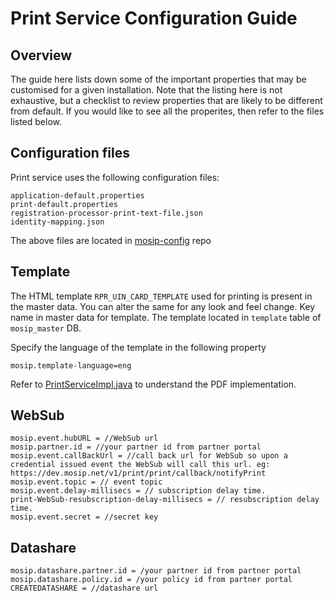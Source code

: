 # Print Service Configuration Guide

## Overview
The guide here lists down some of the important properties that may be customised for a given installation. Note that the listing here is not exhaustive, but a checklist to review properties that are likely to be different from default. If you would like to see all the properites, then refer to the files listed below.

## Configuration files
Print service uses the following configuration files:
```
application-default.properties
print-default.properties
registration-processor-print-text-file.json
identity-mapping.json
```
The above files are located in [mosip-config](https://github.com/mosip/mosip-config/blob/develop3-v3/) repo

## Template
The HTML template `RPR_UIN_CARD_TEMPLATE` used for printing is present in the master data. You can alter the same for any look and feel change. Key name in master data for template.  The template located in `template` table of `mosip_master` DB.

Specify the language of the template in the following property
```
mosip.template-language=eng
```

Refer to [PrintServiceImpl.java](../src/main/java/io/mosip/print/service/impl/PrintServiceImpl.java) to understand the PDF implementation.

## WebSub
```
mosip.event.hubURL = //WebSub url
mosip.partner.id = //your partner id from partner portal
mosip.event.callBackUrl = //call back url for WebSub so upon a credential issued event the WebSub will call this url. eg: https://dev.mosip.net/v1/print/print/callback/notifyPrint
mosip.event.topic = // event topic
mosip.event.delay-millisecs = // subscription delay time. 
print-WebSub-resubscription-delay-millisecs = // resubscription delay time.
mosip.event.secret = //secret key 
```

## Datashare
```
mosip.datashare.partner.id = /your partner id from partner portal
mosip.datashare.policy.id = /your policy id from partner portal
CREATEDATASHARE = //datashare url 
```





